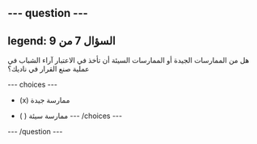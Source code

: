 --- question ---
---
legend: السؤال 7 من 9
---

هل من الممارسات الجيدة أو الممارسات السيئة أن تأخذ في الاعتبار آراء الشباب في عملية صنع القرار في ناديك؟

--- choices ---
- (x) ممارسة جيدة

- ( ) ممارسة سيئة --- /choices ---

--- /question ---
